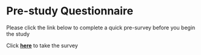 # Pre-study Questionnaire

Please click the link below to complete a quick pre-survey before you begin the study 

Click [**here**](https://uclapsych.qualtrics.com/jfe/form/SV_4ILQaqJpSv49NWu) to take the survey